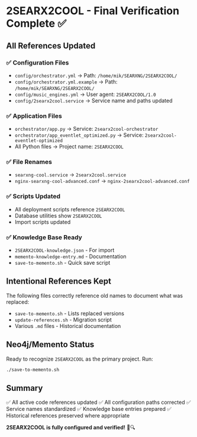 # 2SEARX2COOL - Final Verification Complete ✅

## All References Updated

### ✅ Configuration Files
- `config/orchestrator.yml` → Path: `/home/mik/SEARXNG/2SEARX2COOL/`
- `config/orchestrator.yml.example` → Path: `/home/mik/SEARXNG/2SEARX2COOL/`
- `config/music_engines.yml` → User agent: `2SEARX2COOL/1.0`
- `config/2searx2cool.service` → Service name and paths updated

### ✅ Application Files
- `orchestrator/app.py` → Service: `2searx2cool-orchestrator`
- `orchestrator/app_eventlet_optimized.py` → Service: `2searx2cool-eventlet-optimized`
- All Python files → Project name: `2SEARX2COOL`

### ✅ File Renames
- `searxng-cool.service` → `2searx2cool.service`
- `nginx-searxng-cool-advanced.conf` → `nginx-2searx2cool-advanced.conf`

### ✅ Scripts Updated
- All deployment scripts reference `2SEARX2COOL`
- Database utilities show `2SEARX2COOL`
- Import scripts updated

### ✅ Knowledge Base Ready
- `2SEARX2COOL-knowledge.json` - For import
- `memento-knowledge-entry.md` - Documentation
- `save-to-memento.sh` - Quick save script

## Intentional References Kept
The following files correctly reference old names to document what was replaced:
- `save-to-memento.sh` - Lists replaced versions
- `update-references.sh` - Migration script
- Various `.md` files - Historical documentation

## Neo4j/Memento Status
Ready to recognize `2SEARX2COOL` as the primary project. Run:
```bash
./save-to-memento.sh
```

## Summary
✅ All active code references updated
✅ All configuration paths corrected
✅ Service names standardized
✅ Knowledge base entries prepared
✅ Historical references preserved where appropriate

**2SEARX2COOL is fully configured and verified!** 🎵🔍